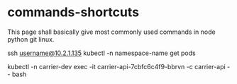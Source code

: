 # commands-shortcuts
This page shall basically give most commonly used commands in node python git linux.

ssh username@10.2.1.135
kubectl -n namespace-name get pods

kubectl -n carrier-dev exec -it carrier-api-7cbfc6c4f9-bbrvn -c carrier-api -- bash
